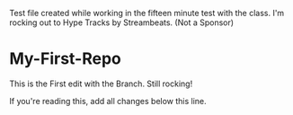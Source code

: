 Test file created while working in the fifteen minute test with the class. I'm rocking out to Hype Tracks by Streambeats. (Not a Sponsor)
# My-First-Repo
This is the First edit with the Branch. Still rocking!

If you're reading this, add all changes below this line.